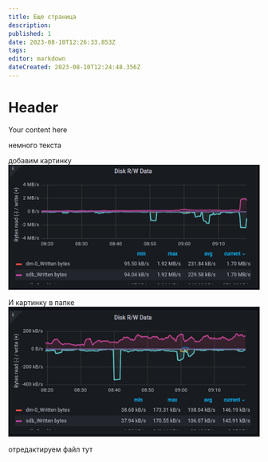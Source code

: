 ```yaml
---
title: Еще страница
description: 
published: 1
date: 2023-08-10T12:26:33.853Z
tags: 
editor: markdown
dateCreated: 2023-08-10T12:24:48.356Z
---
```


# Header
Your content here

немного текста


добавим картинку
![db34.png](/db34.png)

И картинку в папке
![db28.png](/files/db28.png)


отредактируем файл тут
